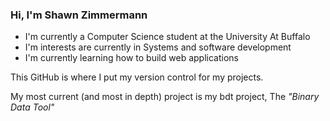 
### Hi, I'm Shawn Zimmermann
  - I'm currently a Computer Science student at the University At Buffalo
  - I'm interests are currently in Systems and software development
  - I'm currently learning how to build web applications

This GitHub is where I put my version control for my projects.

My most current (and most in depth) project is my bdt project, The _"Binary Data Tool"_


<!---
shawnz99/shawnz99 is a ✨ special ✨ repository because its `README.md` (this file) appears on your GitHub profile.
You can click the Preview link to take a look at your changes.
--->
